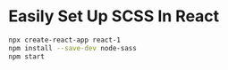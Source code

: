 # Easily Set Up SCSS In React

```bash
npx create-react-app react-1
npm install --save-dev node-sass
npm start
```
